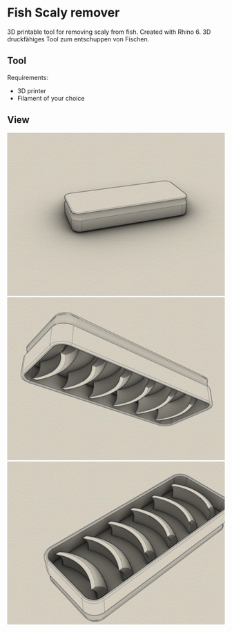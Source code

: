 # Fish Scaly remover
3D printable tool for removing scaly from fish. Created with Rhino 6.
3D druckfähiges Tool zum entschuppen von Fischen.

## Tool

Requirements:
* 3D printer 
* Filament of your choice

## View
![Example](iso.jpg)
![Example](iso-bottom.jpg)
![Example](bottom.jpg)

